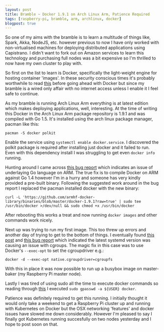 ```yaml
---
layout: post
title: Bramble ~ Docker 1.9.1 on Arch Linux Arm, Patience Required
tags: [raspberry-pi, bramble, arm, archlinux, docker]
blogpost: true
---
```

So one of my aims with the bramble is to learn a multitude of things like, Spark, Akka, NodeJS, etc. however previous to now I have only worked with non-virtualised machines for deploying distributed applications using Capistrano. I didn't want to fork out on Amazon services to learn this technology and purchasing full nodes was a bit expensive so I'm thrilled to now have my own cluster to play with. 

So first on the list to learn is Docker, specifically the light-weight engine for hosting container 'images'. In these security conscious times it's probably worthwhile to read [this](https://opensource.com/business/14/7/docker-security-selinux) before going ahead with Docker but since my bramble is a wired only affair with no internet access unless I enable it I feel safe to continue. 

As my bramble is running Arch Linux Arm everything is at latest edition which makes deploying applications, well, interesting. At the time of writing this Docker in the Arch Linux Arm package repository is 1.9.1 and was compiled with Go 1.5. It's installed using the arch linux package manager, pacman like this:

<pre><code class="bash hljs">pacman -S docker polkit</code></pre>

Enable the service using `systemctl enable docker.service`. I discovered the polkit package is required after installing just docker and it failed to run. Even with this dependency install I was struggling to get even `docker info` running.

Hunting around I came across [this bug report](https://github.com/docker/docker/issues/18125) which indicates an issue of underlaying Go language on ARM. The true fix is to compile Docker on ARM against Go 1.4 however I'm in a hurry and someone has very kindly provided a pre-built binary. Following the suggested work around in the bug report I replaced the pacman installed docker with the new binary:

<pre><code class="bash hljs">curl -L <span class="hljs-string">'https://github.com/armhf-docker-library/binaries/blob/master/docker-1.9.1?raw=true'</span> | sudo tee /usr/bin/docker &gt;/dev/null &amp;&amp; sudo chmod +x /usr/bin/docker</code></pre>

After rebooting this works a treat and now running `docker images` and other commands work nicely.

Next up was trying to run my first image. This too threw up errors and another day of trying to get to the bottom of things. I eventually found [this post](http://archlinuxarm.org/forum/viewtopic.php?t=9337&p=48702) and [this bug report](https://github.com/docker/docker/issues/16256) which indicated the latest systemd version was causing an issue with cgroups. The magic fix in this case was to use Docker's `--exec-opt` to set the cgroupdriver e.g.:

<pre><code class="bash hljs">docker <span class="hljs-operator">-d</span> --exec-opt native.cgroupdriver=cgroupfs</code></pre>

With this in place it was now possible to run up a busybox image on master-baker (my Raspberry Pi master node).

Lastly I was tired of using sudo all the time to execute docker commands so reading through [this](http://askubuntu.com/questions/477551/how-can-i-use-docker-without-sudo) I executed `sudo gpasswd -a ${USER} docker`. 

Patience was definitely required to get this running. I initially thought it would only take a weekend to get a Raspberry Pi cluster up and running with Kubernetes on Docker but the OSX networking 'features' and docker issues have slowed me down considerably. However I'm pleased to say I finally got Kubernetes running succesfully on two nodes yesterday and I hope to post soon on that.
